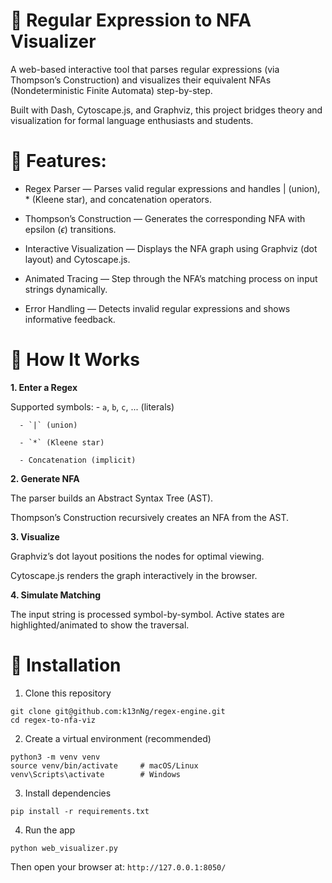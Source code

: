 # 🎯 Regular Expression to NFA Visualizer
A web-based interactive tool that parses regular expressions (via Thompson’s Construction) and visualizes their equivalent NFAs (Nondeterministic Finite Automata) step-by-step.

Built with Dash, Cytoscape.js, and Graphviz, this project bridges theory and visualization for formal language enthusiasts and students.

# 🚀 Features:
- Regex Parser — Parses valid regular expressions and handles | (union), * (Kleene star), and concatenation operators.

- Thompson’s Construction — Generates the corresponding NFA with epsilon ($\epsilon$) transitions.

- Interactive Visualization — Displays the NFA graph using Graphviz (dot layout) and Cytoscape.js.

- Animated Tracing — Step through the NFA’s matching process on input strings dynamically.

- Error Handling — Detects invalid regular expressions and shows informative feedback.

# 🧩 How It Works

**1. Enter a Regex**
   
   Supported symbols:
      - `a`, `b`, `c`, ... (literals)
        
      - `|` (union)
        
      - `*` (Kleene star)
        
      - Concatenation (implicit)

**2. Generate NFA**

  The parser builds an Abstract Syntax Tree (AST).

  Thompson’s Construction recursively creates an NFA from the AST.

**3. Visualize**

   Graphviz’s dot layout positions the nodes for optimal viewing.

   Cytoscape.js renders the graph interactively in the browser.

**4. Simulate Matching**

   The input string is processed symbol-by-symbol. Active states are highlighted/animated to show the traversal.

# 🧰 Installation

1. Clone this repository
```
git clone git@github.com:k13nNg/regex-engine.git
cd regex-to-nfa-viz
```

2. Create a virtual environment (recommended)
```
python3 -m venv venv
source venv/bin/activate     # macOS/Linux
venv\Scripts\activate        # Windows
```

3. Install dependencies
```
pip install -r requirements.txt
```

4. Run the app
```
python web_visualizer.py
```

Then open your browser at: `http://127.0.0.1:8050/`
